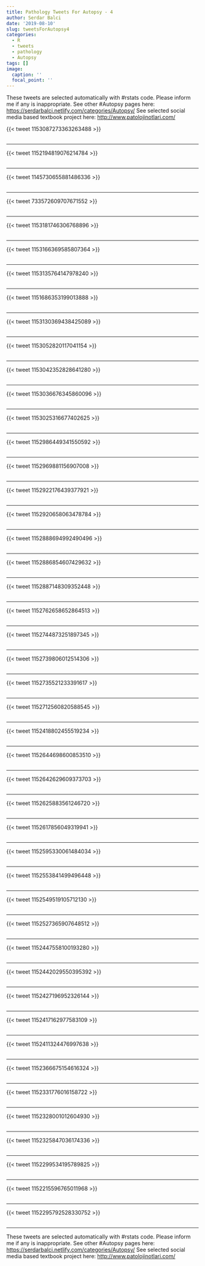 ```yaml
---
title: Pathology Tweets For Autopsy - 4
author: Serdar Balci
date: '2019-08-10'
slug: tweetsForAutopsy4
categories:
  - R
  - tweets
  - pathology
  - Autopsy
tags: []
image:
  caption: ''
  focal_point: ''
---
```



These tweets are selected automatically with #rstats code. Please inform me if any is inappropriate.
See other #Autopsy pages here: https://serdarbalci.netlify.com/categories/Autopsy/ 
See selected social media based textbook project here: http://www.patolojinotlari.com/

{{< tweet 1153087273363263488 >}}
<br>
<br>
<hr>
{{< tweet 1152194819076214784 >}}
<br>
<br>
<hr>
{{< tweet 1145730655881486336 >}}
<br>
<br>
<hr>
{{< tweet 733572609707671552 >}}
<br>
<br>
<hr>
{{< tweet 1153181746306768896 >}}
<br>
<br>
<hr>
{{< tweet 1153166369585807364 >}}
<br>
<br>
<hr>
{{< tweet 1153135764147978240 >}}
<br>
<br>
<hr>
{{< tweet 1151686353199013888 >}}
<br>
<br>
<hr>
{{< tweet 1153130369438425089 >}}
<br>
<br>
<hr>
{{< tweet 1153052820117041154 >}}
<br>
<br>
<hr>
{{< tweet 1153042352828641280 >}}
<br>
<br>
<hr>
{{< tweet 1153036676345860096 >}}
<br>
<br>
<hr>
{{< tweet 1153025316677402625 >}}
<br>
<br>
<hr>
{{< tweet 1152986449341550592 >}}
<br>
<br>
<hr>
{{< tweet 1152969881156907008 >}}
<br>
<br>
<hr>
{{< tweet 1152922176439377921 >}}
<br>
<br>
<hr>
{{< tweet 1152920658063478784 >}}
<br>
<br>
<hr>
{{< tweet 1152888694992490496 >}}
<br>
<br>
<hr>
{{< tweet 1152886854607429632 >}}
<br>
<br>
<hr>
{{< tweet 1152887148309352448 >}}
<br>
<br>
<hr>
{{< tweet 1152762658652864513 >}}
<br>
<br>
<hr>
{{< tweet 1152744873251897345 >}}
<br>
<br>
<hr>
{{< tweet 1152739806012514306 >}}
<br>
<br>
<hr>
{{< tweet 1152735521233391617 >}}
<br>
<br>
<hr>
{{< tweet 1152712560820588545 >}}
<br>
<br>
<hr>
{{< tweet 1152418802455519234 >}}
<br>
<br>
<hr>
{{< tweet 1152644698600853510 >}}
<br>
<br>
<hr>
{{< tweet 1152642629609373703 >}}
<br>
<br>
<hr>
{{< tweet 1152625883561246720 >}}
<br>
<br>
<hr>
{{< tweet 1152617856049319941 >}}
<br>
<br>
<hr>
{{< tweet 1152595330061484034 >}}
<br>
<br>
<hr>
{{< tweet 1152553841499496448 >}}
<br>
<br>
<hr>
{{< tweet 1152549519105712130 >}}
<br>
<br>
<hr>
{{< tweet 1152527365907648512 >}}
<br>
<br>
<hr>
{{< tweet 1152447558100193280 >}}
<br>
<br>
<hr>
{{< tweet 1152442029550395392 >}}
<br>
<br>
<hr>
{{< tweet 1152427196952326144 >}}
<br>
<br>
<hr>
{{< tweet 1152417162977583109 >}}
<br>
<br>
<hr>
{{< tweet 1152411324476997638 >}}
<br>
<br>
<hr>
{{< tweet 1152366675154616324 >}}
<br>
<br>
<hr>
{{< tweet 1152331776016158722 >}}
<br>
<br>
<hr>
{{< tweet 1152328001012604930 >}}
<br>
<br>
<hr>
{{< tweet 1152325847036174336 >}}
<br>
<br>
<hr>
{{< tweet 1152299534195789825 >}}
<br>
<br>
<hr>
{{< tweet 1152215596765011968 >}}
<br>
<br>
<hr>
{{< tweet 1152295792528330752 >}}
<br>
<br>
<hr>


These tweets are selected automatically with #rstats code. Please inform me if any is inappropriate.
See other #Autopsy pages here: https://serdarbalci.netlify.com/categories/Autopsy/ 
See selected social media based textbook project here: http://www.patolojinotlari.com/
